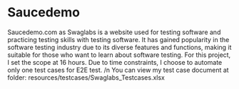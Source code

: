 # Saucedemo
Saucedemo.com as Swaglabs is a website used for testing software and practicing testing skills with testing software. It has gained popularity in the software testing industry due to its diverse features and functions, making it suitable for those who want to learn about software testing.
For this project, I set the scope at 16 hours. Due to time constraints, I choose to automate only one test cases for E2E test. /n
You can view my test case document at folder: resources/testcases/Swaglabs_Testcases.xlsx
